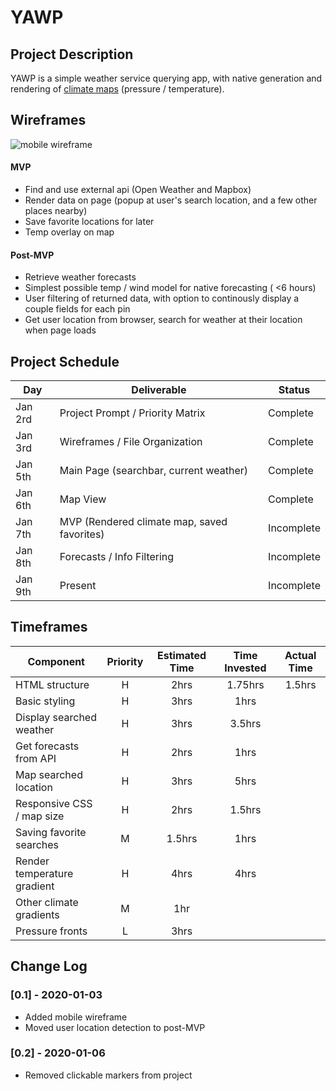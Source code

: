 # YAWP


## Project Description

YAWP is a simple weather service querying app, with native generation and rendering of [climate maps](https://openweathermap.org/weathermap?basemap=map&cities=false&layer=temperature&lat=30&lon=-20&zoom=3) (pressure / temperature). 


## Wireframes

![mobile wireframe](https://res.cloudinary.com/ehighberg/image/upload/v1578063616/mobile_wireframe_nfppxz.png "mobile wireframe")


#### MVP 

- Find and use external api (Open Weather and Mapbox)
- Render data on page (popup at user's search location, and a few other places nearby)
- Save favorite locations for later
- Temp overlay on map

#### Post-MVP 

- Retrieve weather forecasts
- Simplest possible temp / wind model for native forecasting ( <6 hours)
- User filtering of returned data, with option to continously display a couple fields for each pin
- Get user location from browser, search for weather at their location when page loads


## Project Schedule

|  Day | Deliverable | Status
|---|---| ---|
|Jan 2rd| Project Prompt / Priority Matrix | Complete
|Jan 3rd| Wireframes / File Organization | Complete
|Jan 5th| Main Page (searchbar, current weather) | Complete
|Jan 6th| Map View | Complete
|Jan 7th| MVP (Rendered climate map, saved favorites) | Incomplete
|Jan 8th| Forecasts / Info Filtering | Incomplete
|Jan 9th| Present | Incomplete


## Timeframes
| Component | Priority | Estimated Time | Time Invested | Actual Time |
| --- | :---: |  :---: | :---: | :---: |
| HTML structure | H | 2hrs | 1.75hrs | 1.5hrs |
| Basic styling | H | 3hrs | 1hrs | |
| Display searched weather | H | 3hrs | 3.5hrs | |
| Get forecasts from API | H | 2hrs  | 1hrs | |
| Map searched location | H | 3hrs | 5hrs | |
| Responsive CSS / map size | H | 2hrs | 1.5hrs| |
| Saving favorite searches | M | 1.5hrs | 1hrs| |
| Render temperature gradient | H | 4hrs | 4hrs| |
| Other climate gradients | M | 1hr | | |
| Pressure fronts | L | 3hrs | | |

## Change Log

### [0.1] - 2020-01-03
- Added mobile wireframe
- Moved user location detection to post-MVP

### [0.2] - 2020-01-06
- Removed clickable markers from project